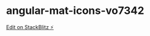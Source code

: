 # angular-mat-icons-vo7342

[Edit on StackBlitz ⚡️](https://stackblitz.com/edit/angular-mat-icons-vo7342)